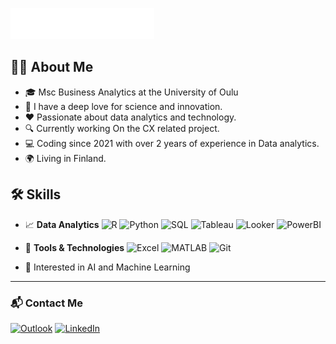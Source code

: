![Header Image](https://raw.githubusercontent.com/Shafinonair/Shafin_Alam/main/header_en.svg)

## 🙋‍♂️ About Me
- 🎓 Msc Business Analytics at the University of Oulu 
- 🚀 I have a deep love for science and innovation.
- ❤️ Passionate about data analytics and technology.
- 🔍 Currently working On the CX related project.
- 💻 Coding since 2021 with over 2 years of experience in Data analytics.
- 🌍 Living in Finland.

## 🛠️ Skills
- 📈 **Data Analytics**
  ![R](https://img.shields.io/badge/R-276DC3?style=flat&logo=r&logoColor=white)
  ![Python](https://img.shields.io/badge/Python-3776AB?style=flat&logo=python&logoColor=white)
  ![SQL](https://img.shields.io/badge/SQL-4479A1?style=flat&logo=postgresql&logoColor=white)
  ![Tableau](https://img.shields.io/badge/Tableau-E97627?style=flat&logo=tableau&logoColor=white)
  ![Looker](https://img.shields.io/badge/Looker-4285F4?style=flat&logo=looker&logoColor=white)
  ![PowerBI](https://img.shields.io/badge/Power_BI-F2C811?style=flat&logo=powerbi&logoColor=black)

- 🔧 **Tools & Technologies**
  ![Excel](https://img.shields.io/badge/Excel-217346?style=flat&logo=microsoftexcel&logoColor=white)
  ![MATLAB](https://img.shields.io/badge/MATLAB-0076A8?style=flat&logo=mathworks&logoColor=white)
  ![Git](https://img.shields.io/badge/Git-F05032?style=flat&logo=git&logoColor=white)
- 🤖 Interested in AI and Machine Learning
---

### 📬 Contact Me

[![Outlook](https://img.shields.io/badge/Outlook-3672d1?style=for-the-badge&logo=gmail&logoColor=white)](mailto:shafin.alam1@outlook.com)
[![LinkedIn](https://img.shields.io/badge/LinkedIn-0077B5?style=for-the-badge&logo=linkedin&logoColor=white)](https://www.linkedin.com/in/shafin-alam/)
